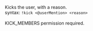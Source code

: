Kicks the user, with a reason.<br />
syntax: `!kick <@userMention> <reason>`<br />
<br />
KICK_MEMBERS permission required.
